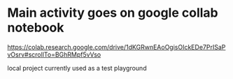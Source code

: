 # Main activity goes on google collab notebook
https://colab.research.google.com/drive/1dKGRwnEAoOgisOIckEDe7PrISaPvOsrv#scrollTo=BGhRMpf5vVso

local project currently used as a test playground

